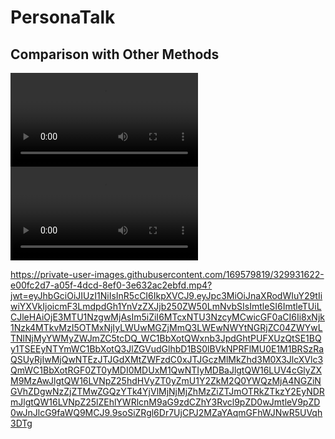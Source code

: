 # PersonaTalk
## Comparison with Other Methods
![comparison](./static/videos/talklip.mp4)
<video src="./static/videos/talklip.mp4"></video>

https://private-user-images.githubusercontent.com/169579819/329931622-e00fc2d7-a05f-4dcd-8ef0-3e632ac2ebfd.mp4?jwt=eyJhbGciOiJIUzI1NiIsInR5cCI6IkpXVCJ9.eyJpc3MiOiJnaXRodWIuY29tIiwiYXVkIjoicmF3LmdpdGh1YnVzZXJjb250ZW50LmNvbSIsImtleSI6ImtleTUiLCJleHAiOjE3MTU1NzgwMjAsIm5iZiI6MTcxNTU3NzcyMCwicGF0aCI6Ii8xNjk1Nzk4MTkvMzI5OTMxNjIyLWUwMGZjMmQ3LWEwNWYtNGRjZC04ZWYwLTNlNjMyYWMyZWJmZC5tcDQ_WC1BbXotQWxnb3JpdGhtPUFXUzQtSE1BQy1TSEEyNTYmWC1BbXotQ3JlZGVudGlhbD1BS0lBVkNPRFlMU0E1M1BRSzRaQSUyRjIwMjQwNTEzJTJGdXMtZWFzdC0xJTJGczMlMkZhd3M0X3JlcXVlc3QmWC1BbXotRGF0ZT0yMDI0MDUxM1QwNTIyMDBaJlgtQW16LUV4cGlyZXM9MzAwJlgtQW16LVNpZ25hdHVyZT0yZmU1Y2ZkM2Q0YWQzMjA4NGZiNGVhZDgwNzZjZTMwZGQzYTk4YjVlMjNjMjZhMzZiZTJmOTRkZTkzY2EyNDRmJlgtQW16LVNpZ25lZEhlYWRlcnM9aG9zdCZhY3Rvcl9pZD0wJmtleV9pZD0wJnJlcG9faWQ9MCJ9.9soSiZRgl6Dr7UjCPJ2MZaYAqmGFhWJNwR5UVqh3DTg
